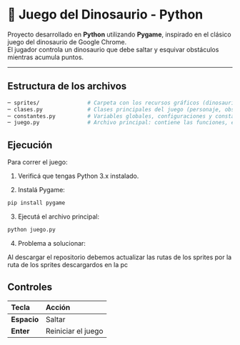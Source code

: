 
# 🦖 Juego del Dinosaurio - Python 

Proyecto desarrollado en **Python** utilizando **Pygame**, inspirado en el clásico juego del dinosaurio de Google Chrome.  
El jugador controla un dinosaurio que debe saltar y esquivar obstáculos mientras acumula puntos.

---

## Estructura de los archivos

```bash
─ sprites/               # Carpeta con los recursos gráficos (dinosaurio, cactus, etc.)
─ clases.py              # Clases principales del juego (personaje, obstáculos, superficie, etc.)
─ constantes.py          # Variables globales, configuraciones y constantes del juego
─ juego.py               # Archivo principal: contiene las funciones, el bucle del juego y el main()
```
## Ejecución

Para correr el juego:

1. Verificá que tengas Python 3.x instalado.

2. Instalá Pygame:
```bash
pip install pygame
```
3. Ejecutá el archivo principal:
```bash
python juego.py
```
4. Problema a solucionar:

Al descargar el repositorio debemos actualizar las rutas de los sprites por la ruta de los sprites descargardos en la pc
   
## Controles
| Tecla       | Acción             |
| :---------- | :----------------- |
| **Espacio** | Saltar             |
| **Enter**   | Reiniciar el juego |

